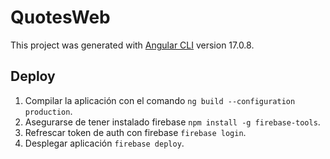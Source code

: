 # QuotesWeb

This project was generated with [Angular CLI](https://github.com/angular/angular-cli) version 17.0.8.

## Deploy
1. Compilar la aplicación con el comando `ng build --configuration production`.
2. Asegurarse de tener instalado firebase `npm install -g firebase-tools`.
3. Refrescar token de auth con firebase `firebase login`.
4. Desplegar aplicación `firebase deploy`.
